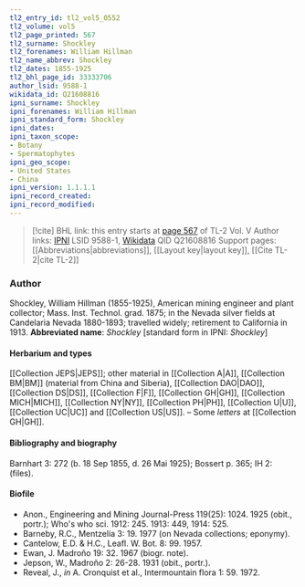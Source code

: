 ```yaml
---
tl2_entry_id: tl2_vol5_0552
tl2_volume: vol5
tl2_page_printed: 567
tl2_surname: Shockley
tl2_forenames: William Hillman
tl2_name_abbrev: Shockley
tl2_dates: 1855-1925
tl2_bhl_page_id: 33333706
author_lsid: 9588-1
wikidata_id: Q21608816
ipni_surname: Shockley
ipni_forenames: William Hillman
ipni_standard_form: Shockley
ipni_dates: 
ipni_taxon_scope: 
- Botany
- Spermatophytes
ipni_geo_scope: 
- United States
- China
ipni_version: 1.1.1.1
ipni_record_created: 
ipni_record_modified:
---
```


> [!cite] BHL link: this entry starts at [page 567](https://www.biodiversitylibrary.org/page/33333706) of TL-2 Vol. V
> Author links: [IPNI](https://www.ipni.org/a/9588-1) LSID 9588-1, [Wikidata](https://www.wikidata.org/wiki/Q21608816) QID Q21608816
> Support pages: [[Abbreviations|abbreviations]], [[Layout key|layout key]], [[Cite TL-2|cite TL-2]]

### Author

Shockley, William Hillman (1855-1925), American mining engineer and plant collector; Mass. Inst. Technol. grad. 1875; in the Nevada silver fields at Candelaria Nevada 1880-1893; travelled widely; retirement to California in 1913. 
**Abbreviated name**: *Shockley* \[standard form in IPNI: *Shockley*\]

#### Herbarium and types

[[Collection JEPS|JEPS]]; other material in [[Collection A|A]], [[Collection BM|BM]] (material from China and Siberia), [[Collection DAO|DAO]], [[Collection DS|DS]], [[Collection F|F]], [[Collection GH|GH]], [[Collection MICH|MICH]], [[Collection NY|NY]], [[Collection PH|PH]], [[Collection U|U]], [[Collection UC|UC]] and [[Collection US|US]]. – Some *letters* at [[Collection GH|GH]].

#### Bibliography and biography

Barnhart 3: 272 (b. 18 Sep 1855, d. 26 Mai 1925); Bossert p. 365; IH 2: (files).

#### Biofile

- Anon., Engineering and Mining Journal-Press 119(25): 1024. 1925 (obit., portr.); Who's who sci. 1912: 245. 1913: 449, 1914: 525.
- Barneby, R.C., Mentzelia 3: 19. 1977 (on Nevada collections; eponymy).
- Cantelow, E.D. & H.C., Leafl. W. Bot. 8: 99. 1957.
- Ewan, J. Madroño 19: 32. 1967 (biogr. note).
- Jepson, W., Madroño 2: 26-28. 1931 (obit., portr.).
- Reveal, J., *in* A. Cronquist et al., Intermountain flora 1: 59. 1972.

